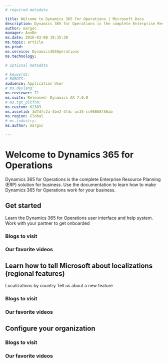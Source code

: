 ```yaml
---
# required metadata

title: Welcome to Dynamics 365 for Operations | Microsoft Docs
description: Dynamics 365 for Operations is the complete Enterprise Resource Planning (ERP) solution for business. 
author: margoc
manager: AnnBe
ms.date: 2016-03-08 19:35:39
ms.topic: article
ms.prod: 
ms.service: Dynamics365Operations
ms.technology: 

# optional metadata

# keywords: 
# ROBOTS: 
audience: Application User
# ms.devlang: 
ms.reviewer: 71
ms.suite: Released- Dynamics AX 7.0.0
# ms.tgt_pltfrm: 
ms.custom: 62303
ms.assetid: 3d7dfc2a-4be2-4fdc-ac35-cc96868f56ab
ms.region: Global
# ms.industry: 
ms.author: margoc

---
```

# Welcome to Dynamics 365 for Operations

Dynamics 365 for Operations is the complete Enterprise Resource Planning (ERP) solution for business. Use the documentation to learn how to make Dynamics 365 for Operations work for your business. 

## Get started
Learn the Dynamics 365 for Operations user interface and help system.
Work with your partner to get onboarded

### Blogs to visit


### Our favorite videos


## Learn how to tell Microsoft about localizations (regional features)
Localizations by country
Tell us about a new feature

### Blogs to visit


### Our favorite videos


## Configure your organization


### Blogs to visit


### Our favorite videos
